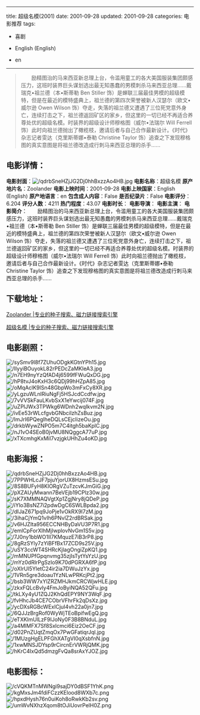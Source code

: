 
---
title: 超级名模(2001)
date: 2001-09-28
updated: 2001-09-28
categories: 电影推荐
tags:
- 喜剧

- English (English)
- en
---


> 　　励精图治的马来西亚新总理上台，令滥用童工的各大美国服装集团颇感压力，这班时装界巨头谋划选出最无知愚蠢的男模刺杀马来西亚总理……戴瑞克•祖兰德（本•斯蒂勒 Ben Stiller 饰）是蝉联三届最佳男模的超级模特，但是在最近的模特盛典上，祖兰德的第四次荣誉被新人汉瑟尔（欧文•威尔逊 Owen Wilson 饰）夺走，失落的祖兰德又遭遇了三位死党意外身亡，连续打击之下，祖兰德返回矿区的家乡，但这里的一切已经不再适合养尊处优的超级名模。时装界的超级设计师穆格图（威尔•法瑞尔 Will Ferrell 饰）此时向祖兰德抛出了橄榄枝，邀请后者与自己合作最新设计。《时代》杂志记者雯达（克里斯蒂娜•泰勒 Christine Taylor 饰）追查之下发现穆格图的真实意图是将祖兰德改造成行刺马来西亚总理的杀手……

## **电影详情**：

**电影封面**：<img src="https://image.tmdb.org/t/p/w200/qdrbSneHZjJG2Dj0hhBxzzAo4HB.jpg" alt="/qdrbSneHZjJG2Dj0hhBxzzAo4HB.jpg" title="/qdrbSneHZjJG2Dj0hhBxzzAo4HB.jpg">
**电影名称**：超级名模
**原产地片名**：Zoolander
**电影上映时间**：2001-09-28
**电影上映国家**：English (English)
**原产地语言**：en
**包含成人内容**：False
**是否纪录片**：False
**电影评分**：6.204
**评分人数**：4211
**热门程度**：43.07
**电影时长**：
**电影导演**：
**电影主演**：
**电影简介**：　　励精图治的马来西亚新总理上台，令滥用童工的各大美国服装集团颇感压力，这班时装界巨头谋划选出最无知愚蠢的男模刺杀马来西亚总理……戴瑞克•祖兰德（本•斯蒂勒 Ben Stiller 饰）是蝉联三届最佳男模的超级模特，但是在最近的模特盛典上，祖兰德的第四次荣誉被新人汉瑟尔（欧文•威尔逊 Owen Wilson 饰）夺走，失落的祖兰德又遭遇了三位死党意外身亡，连续打击之下，祖兰德返回矿区的家乡，但这里的一切已经不再适合养尊处优的超级名模。时装界的超级设计师穆格图（威尔•法瑞尔 Will Ferrell 饰）此时向祖兰德抛出了橄榄枝，邀请后者与自己合作最新设计。《时代》杂志记者雯达（克里斯蒂娜•泰勒 Christine Taylor 饰）追查之下发现穆格图的真实意图是将祖兰德改造成行刺马来西亚总理的杀手……

## **下载地址**：
[Zoolander |专业的种子搜索、磁力链接搜索引擎](https://movie.amd794.com:2083/?search=Zoolander&ordering=&mode=match_phrase&page_size=10&page=1)

[超级名模 |专业的种子搜索、磁力链接搜索引擎](https://movie.amd794.com:2083/?search=%E8%B6%85%E7%BA%A7%E5%90%8D%E6%A8%A1&ordering=&mode=match_phrase&page_size=10&page=1)
 

## **电影剧照**：
<img src="https://image.tmdb.org/t/p/original/sySmv9l8f7ZUhuODgkKGtnYPh15.jpg" alt="/sySmv9l8f7ZUhuODgkKGtnYPh15.jpg" title="/sySmv9l8f7ZUhuODgkKGtnYPh15.jpg"><img src="https://image.tmdb.org/t/p/original/lIyyiBOuyokL82rPEDcZaMKleA3.jpg" alt="/lIyyiBOuyokL82rPEDcZaMKleA3.jpg" title="/lIyyiBOuyokL82rPEDcZaMKleA3.jpg"><img src="https://image.tmdb.org/t/p/original/n7EH9nyYzQfAD4j6599fFWuQxDG.jpg" alt="/n7EH9nyYzQfAD4j6599fFWuQxDG.jpg" title="/n7EH9nyYzQfAD4j6599fFWuQxDG.jpg"><img src="https://image.tmdb.org/t/p/original/hP8tvJ4oKxH3c6QDj99hHZpA85.jpg" alt="/hP8tvJ4oKxH3c6QDj99hHZpA85.jpg" title="/hP8tvJ4oKxH3c6QDj99hHZpA85.jpg"><img src="https://image.tmdb.org/t/p/original/oMqAclK9lSn48GbpWo3mFxCy8XR.jpg" alt="/oMqAclK9lSn48GbpWo3mFxCy8XR.jpg" title="/oMqAclK9lSn48GbpWo3mFxCy8XR.jpg"><img src="https://image.tmdb.org/t/p/original/yLgzuWLnIRiuNgFj5HSJcdCcdfw.jpg" alt="/yLgzuWLnIRiuNgFj5HSJcdCcdfw.jpg" title="/yLgzuWLnIRiuNgFj5HSJcdCcdfw.jpg"><img src="https://image.tmdb.org/t/p/original/7vVVSkFauLKvbSxX1eYwcij074F.jpg" alt="/7vVVSkFauLKvbSxX1eYwcij074F.jpg" title="/7vVVSkFauLKvbSxX1eYwcij074F.jpg"><img src="https://image.tmdb.org/t/p/original/uZPlJWx3TPWkg6WDnh2wqIkvm2N.jpg" alt="/uZPlJWx3TPWkg6WDnh2wqIkvm2N.jpg" title="/uZPlJWx3TPWkg6WDnh2wqIkvm2N.jpg"><img src="https://image.tmdb.org/t/p/original/ivEe53rWLcfgvbGNbciIzhZsBuz.jpg" alt="/ivEe53rWLcfgvbGNbciIzhZsBuz.jpg" title="/ivEe53rWLcfgvbGNbciIzhZsBuz.jpg"><img src="https://image.tmdb.org/t/p/original/lmJrI6PQegIheDQLsCEjcIizeOu.jpg" alt="/lmJrI6PQegIheDQLsCEjcIizeOu.jpg" title="/lmJrI6PQegIheDQLsCEjcIizeOu.jpg"><img src="https://image.tmdb.org/t/p/original/drkbWywZNPO5m7C4itgh5baKplC.jpg" alt="/drkbWywZNPO5m7C4itgh5baKplC.jpg" title="/drkbWywZNPO5m7C4itgh5baKplC.jpg"><img src="https://image.tmdb.org/t/p/original/nJ1vO4SEoB0jvMU8NQggcA77uP.jpg" alt="/nJ1vO4SEoB0jvMU8NQggcA77uP.jpg" title="/nJ1vO4SEoB0jvMU8NQggcA77uP.jpg"><img src="https://image.tmdb.org/t/p/original/xTXcmhgKxMiI7vzjgkUHhZu4oKD.jpg" alt="/xTXcmhgKxMiI7vzjgkUHhZu4oKD.jpg" title="/xTXcmhgKxMiI7vzjgkUHhZu4oKD.jpg">

## **电影海报**：
<img src="https://image.tmdb.org/t/p/original/qdrbSneHZjJG2Dj0hhBxzzAo4HB.jpg" alt="/qdrbSneHZjJG2Dj0hhBxzzAo4HB.jpg" title="/qdrbSneHZjJG2Dj0hhBxzzAo4HB.jpg"><img src="https://image.tmdb.org/t/p/original/7PPWHLcJF7pjuYjorUX8HzmsESu.jpg" alt="/7PPWHLcJF7pjuYjorUX8HzmsESu.jpg" title="/7PPWHLcJF7pjuYjorUX8HzmsESu.jpg"><img src="https://image.tmdb.org/t/p/original/8S8BUFyH8KIORgVZuTzcvKJmGiG.jpg" alt="/8S8BUFyH8KIORgVZuTzcvKJmGiG.jpg" title="/8S8BUFyH8KIORgVZuTzcvKJmGiG.jpg"><img src="https://image.tmdb.org/t/p/original/pXZAUyMwann7BeVEjb19CPlz30w.jpg" alt="/pXZAUyMwann7BeVEjb19CPlz30w.jpg" title="/pXZAUyMwann7BeVEjb19CPlz30w.jpg"><img src="https://image.tmdb.org/t/p/original/sK7XMMNAQVgtXp1ZgjNry8jQDeP.jpg" alt="/sK7XMMNAQVgtXp1ZgjNry8jQDeP.jpg" title="/sK7XMMNAQVgtXp1ZgjNry8jQDeP.jpg"><img src="https://image.tmdb.org/t/p/original/iYlo3BsNZ7i2pdwDgC6SWLBpda2.jpg" alt="/iYlo3BsNZ7i2pdwDgC6SWLBpda2.jpg" title="/iYlo3BsNZ7i2pdwDgC6SWLBpda2.jpg"><img src="https://image.tmdb.org/t/p/original/dIJaZ671pq9JoPje1vOkRX9l7zM.jpg" alt="/dIJaZ671pq9JoPje1vOkRX9l7zM.jpg" title="/dIJaZ671pq9JoPje1vOkRX9l7zM.jpg"><img src="https://image.tmdb.org/t/p/original/3ihaCjYmQ1vIh6PNvlZ2rdBRSak.jpg" alt="/3ihaCjYmQ1vIh6PNvlZ2rdBRSak.jpg" title="/3ihaCjYmQ1vIh6PNvlZ2rdBRSak.jpg"><img src="https://image.tmdb.org/t/p/original/v6HJZIta956ECCNHByDaVU3P7R1.jpg" alt="/v6HJZIta956ECCNHByDaVU3P7R1.jpg" title="/v6HJZIta956ECCNHByDaVU3P7R1.jpg"><img src="https://image.tmdb.org/t/p/original/emlCpForXIhMjIwplovNvGm1S5v.jpg" alt="/emlCpForXIhMjIwplovNvGm1S5v.jpg" title="/emlCpForXIhMjIwplovNvGm1S5v.jpg"><img src="https://image.tmdb.org/t/p/original/7J0ny1bbWO1II7KMquzE7iB3rP8.jpg" alt="/7J0ny1bbWO1II7KMquzE7iB3rP8.jpg" title="/7J0ny1bbWO1II7KMquzE7iB3rP8.jpg"><img src="https://image.tmdb.org/t/p/original/8gRzSYly7zYiBFfBx17ZCD9s25V.jpg" alt="/8gRzSYly7zYiBFfBx17ZCD9s25V.jpg" title="/8gRzSYly7zYiBFfBx17ZCD9s25V.jpg"><img src="https://image.tmdb.org/t/p/original/uSY3ccWT4SHRcKjlagOngiZpKQ1.jpg" alt="/uSY3ccWT4SHRcKjlagOngiZpKQ1.jpg" title="/uSY3ccWT4SHRcKjlagOngiZpKQ1.jpg"><img src="https://image.tmdb.org/t/p/original/mMNUPfGpqnvmg35zjIsTytYsYzU.jpg" alt="/mMNUPfGpqnvmg35zjIsTytYsYzU.jpg" title="/mMNUPfGpqnvmg35zjIsTytYsYzU.jpg"><img src="https://image.tmdb.org/t/p/original/mYz0dRlrPgSzIo9K70dPGRXA6fP.jpg" alt="/mYz0dRlrPgSzIo9K70dPGRXA6fP.jpg" title="/mYz0dRlrPgSzIo9K70dPGRXA6fP.jpg"><img src="https://image.tmdb.org/t/p/original/oXIrUl5YletC24ir2ia7DWuJzYx.jpg" alt="/oXIrUl5YletC24ir2ia7DWuJzYx.jpg" title="/oXIrUl5YletC24ir2ia7DWuJzYx.jpg"><img src="https://image.tmdb.org/t/p/original/1VRn5gre3doau1YzNLwPRKcjPt2.jpg" alt="/1VRn5gre3doau1YzNLwPRKcjPt2.jpg" title="/1VRn5gre3doau1YzNLwPRKcjPt2.jpg"><img src="https://image.tmdb.org/t/p/original/bsb3WW7xYlZRZMHJkmCRCWjwHLE.jpg" alt="/bsb3WW7xYlZRZMHJkmCRCWjwHLE.jpg" title="/bsb3WW7xYlZRZMHJkmCRCWjwHLE.jpg"><img src="https://image.tmdb.org/t/p/original/zkxFQLcBvly4FmJoByiNQA52QFu.jpg" alt="/zkxFQLcBvly4FmJoByiNQA52QFu.jpg" title="/zkxFQLcBvly4FmJoByiNQA52QFu.jpg"><img src="https://image.tmdb.org/t/p/original/tkLXy4yU1ZQJ2KhQdEPY9NY3WqF.jpg" alt="/tkLXy4yU1ZQJ2KhQdEPY9NY3WqF.jpg" title="/tkLXy4yU1ZQJ2KhQdEPY9NY3WqF.jpg"><img src="https://image.tmdb.org/t/p/original/fvHhcJb4CE7CObrVFhrFk2qDsXz.jpg" alt="/fvHhcJb4CE7CObrVFhrFk2qDsXz.jpg" title="/fvHhcJb4CE7CObrVFhrFk2qDsXz.jpg"><img src="https://image.tmdb.org/t/p/original/ycDXsRGBcWExICjuI4vh22a0jn7.jpg" alt="/ycDXsRGBcWExICjuI4vh22a0jn7.jpg" title="/ycDXsRGBcWExICjuI4vh22a0jn7.jpg"><img src="https://image.tmdb.org/t/p/original/6QJJzBrgRof0WyWjTEoBpifwEgQ.jpg" alt="/6QJJzBrgRof0WyWjTEoBpifwEgQ.jpg" title="/6QJJzBrgRof0WyWjTEoBpifwEgQ.jpg"><img src="https://image.tmdb.org/t/p/original/eTXKlmUlLzF9IJoNy0F3B8BNduL.jpg" alt="/eTXKlmUlLzF9IJoNy0F3B8BNduL.jpg" title="/eTXKlmUlLzF9IJoNy0F3B8BNduL.jpg"><img src="https://image.tmdb.org/t/p/original/a4MlMFX7Sf8Sxlcmci6Eiz2OeCF.jpg" alt="/a4MlMFX7Sf8Sxlcmci6Eiz2OeCF.jpg" title="/a4MlMFX7Sf8Sxlcmci6Eiz2OeCF.jpg"><img src="https://image.tmdb.org/t/p/original/d02PnZUqtZmqOx7PwGFatiqrJql.jpg" alt="/d02PnZUqtZmqOx7PwGFatiqrJql.jpg" title="/d02PnZUqtZmqOx7PwGFatiqrJql.jpg"><img src="https://image.tmdb.org/t/p/original/1MUzgHgELPFGhXATgVI0qXsbfnN.jpg" alt="/1MUzgHgELPFGhXATgVI0qXsbfnN.jpg" title="/1MUzgHgELPFGhXATgVI0qXsbfnN.jpg"><img src="https://image.tmdb.org/t/p/original/1xwMNSJDYsp9rCircnErVWRjQMK.jpg" alt="/1xwMNSJDYsp9rCircnErVWRjQMK.jpg" title="/1xwMNSJDYsp9rCircnErVWRjQMK.jpg"><img src="https://image.tmdb.org/t/p/original/hKrC4IxQd5dmzgFvQa8srAxYJOZ.jpg" alt="/hKrC4IxQd5dmzgFvQa8srAxYJOZ.jpg" title="/hKrC4IxQd5dmzgFvQa8srAxYJOZ.jpg">

## **电影图标**：
<img src="https://image.tmdb.org/t/p/original/cVQKMTnMWNgi9sajDY0dBSF1YhK.png" alt="/cVQKMTnMWNgi9sajDY0dBSF1YhK.png" title="/cVQKMTnMWNgi9sajDY0dBSF1YhK.png"><img src="https://image.tmdb.org/t/p/original/kgMxsJm4fdiFCzzKElood8WXb7c.png" alt="/kgMxsJm4fdiFCzzKElood8WXb7c.png" title="/kgMxsJm4fdiFCzzKElood8WXb7c.png"><img src="https://image.tmdb.org/t/p/original/hpxdHysh76n0uiKoh8oRwkKb2sv.png" alt="/hpxdHysh76n0uiKoh8oRwkKb2sv.png" title="/hpxdHysh76n0uiKoh8oRwkKb2sv.png"><img src="https://image.tmdb.org/t/p/original/umWvNXhzXqom8tOJiUovrPelH0Z.png" alt="/umWvNXhzXqom8tOJiUovrPelH0Z.png" title="/umWvNXhzXqom8tOJiUovrPelH0Z.png">
